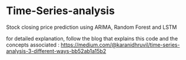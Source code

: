 # Time-Series-analysis
Stock closing price prediction using ARIMA, Random Forest and LSTM

for detailed explanation, follow the blog that explains this code and the concepts associated :
https://medium.com/@karanidhruvil/time-series-analysis-3-different-ways-bb52ab1a15b2

